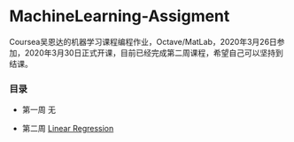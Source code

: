 # MachineLearning-Assigment
Coursea吴恩达的机器学习课程编程作业，Octave/MatLab，2020年3月26日参加，2020年3月30日正式开课，目前已经完成第二周课程，希望自己可以坚持到结课。

### 目录

- 第一周 无

- 第二周 [Linear Regression](./machine-learning-ex1)

